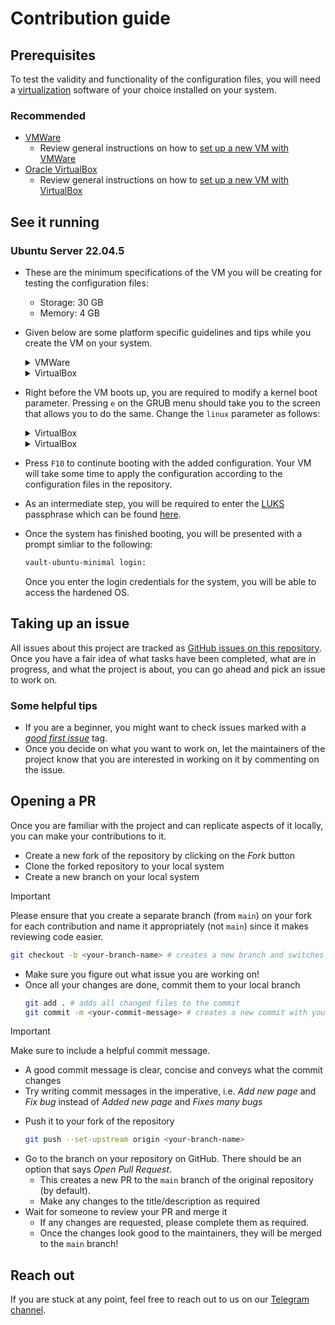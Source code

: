 # Contribution guide

## Prerequisites

To test the validity and functionality of the configuration files, you will need a [virtualization](https://www.ibm.com/think/topics/virtualization) software of your choice installed on your system.

### Recommended
- [VMWare](https://blogs.vmware.com/workstation/2024/05/vmware-workstation-pro-now-available-free-for-personal-use.html)
  - Review general instructions on how to [set up a new VM with VMWare](https://www.sysnettechsolutions.com/en/create-virtual-machine-vmware/)
- [Oracle VirtualBox](https://www.virtualbox.org/wiki/Downloads)
  - Review general instructions on how to [set up a new VM with VirtualBox](https://www.tomshardware.com/how-to/set-up-virtual-machines-with-virtualbox)

## See it running

### Ubuntu Server 22.04.5

- These are the minimum specifications of the VM you will be creating for testing the configuration files:
  - Storage: 30 GB
  - Memory: 4 GB
- Given below are some platform specific guidelines and tips while you create the VM on your system. 

  <details>

  <summary>VMWare</summary>

  While creating a new VM as outlined above, below are some of the specifics you need to keep in mind:
  - For the *ISO image* field, use the downloaded Ubuntu Server 22.04.5 ISO image from your system
  - Allocate other resources as specified above
  - Leave other settings on their default values

  > *Tested on VMWare Workstation Pro 17*

  </details>

  <details>

  <summary>VirtualBox</summary>

  While creating a new VM as outlined above, below are some of the specifics you need to keep in mind:
  - Giving a unique name to the VM is mandatory
  - For the *ISO image* field, use the downloaded Ubuntu Server 22.04.5 ISO image from your system
  - You can leave the *Unattended install* section as is
  - Allocate other resources as specified above  

  > *Tested on Oracle VirtualBox 7* 

  </details>

- Right before the VM boots up, you are required to modify a kernel boot parameter. Pressing `e` on the GRUB menu should take you to the screen that allows you to do the same. Change the `linux` parameter as follows:

  <details>

  <summary>VirtualBox</summary>

    Change `linux /casper/vmlinuz  ---` to `linux /casper/vmlinuz quiet autoinstall ds=nocloud\;s=https://raw.githubusercontent.com/nullNEU/vault/refs/heads/main/ubuntu-server-22-04-5/ ---`

  </details>

  <details>
  <summary>VirtualBox</summary>

  Change `linux /casper/vmlinuz autoinstall ds=nocloud\;s=/cdrom/ --- quiet splash noprompt noshell automatic-ubiquity debian-installer/locale=en_US keyboard-configuration/layoutcode=us languagechooser/language-name=English localechooser/supported-locales=en_US.UTF-8 countrychooser/shortlist=CT --` to `linux /casper/vmlinuz quiet autoinstall ds=nocloud\;s=https://raw.githubusercontent.com/nullNEU/vault/refs/heads/main/ubuntu-server-22-04-5/ --`
  </details>
- Press `F10` to continute booting with the added configuration. Your VM will take some time to apply the configuration according to the configuration files in the repository.
- As an intermediate step, you will be required to enter the [LUKS](https://itsfoss.com/luks/) passphrase which can be found [here](https://github.com/nullNEU/vault/blob/427c28141631d569ea7250d9a2bc05eef341bd8c/ubuntu-server-22-04-5/user-data#L34).
- Once the system has finished booting, you will be presented with a prompt simliar to the following: 
  ```bash
  vault-ubuntu-minimal login:
  ```
  Once you enter the login credentials for the system, you will be able to access the hardened OS.

## Taking up an issue
All issues about this project are tracked as [GitHub issues on this repository](https://github.com/nullNEU/vault/issues). Once you have a fair idea of what tasks have been completed, what are in progress, and what the project is about, you can go ahead and pick an issue to work on.

### Some helpful tips
- If you are a beginner, you might want to check issues marked with a [*good first issue*](https://github.com/nullNEU/vault/issues?q=is%3Aissue+is%3Aopen+label%3A%22good+first+issue%22) tag.
- Once you decide on what you want to work on, let the maintainers of the project know that you are interested in working on it by commenting on the issue.

## Opening a PR
Once you are familiar with the project and can replicate aspects of it locally, you can make your contributions to it.
- Create a new fork of the repository by clicking on the *Fork* button
- Clone the forked repository to your local system
- Create a new branch on your local system
> [!IMPORTANT]
> Please ensure that you create a separate branch (from `main`) on your fork for each contribution and name it appropriately (not `main`) since it makes reviewing code easier.
  ```bash
  git checkout -b <your-branch-name> # creates a new branch and switches to it
  ```
- Make sure you figure out what issue you are working on!
- Once all your changes are done, commit them to your local branch
  ```bash
  git add . # adds all changed files to the commit
  git commit -m <your-commit-message> # creates a new commit with your commit message
  ```
> [!IMPORTANT]  
> Make sure to include a helpful commit message. 
> - A good commit message is clear, concise and conveys what the commit changes
> - Try writing commit messages in the imperative, i.e. *Add new page* and *Fix bug* instead of *Added new page* and *Fixes many bugs*
- Push it to your fork of the repository
  ```bash
  git push --set-upstream origin <your-branch-name>
  ```
- Go to the branch on your repository on GitHub. There should be an option that says *Open Pull Request*. 
  - This creates a new PR to the `main` branch of the original repository (by default).
  - Make any changes to the title/description as required
- Wait for someone to review your PR and merge it
  - If any changes are requested, please complete them as required.
  - Once the changes look good to the maintainers, they will be merged to the `main` branch!

## Reach out
If you are stuck at any point, feel free to reach out to us on our [Telegram channel](https://t.me/+S7uxWGwmLfY5NTk1).
